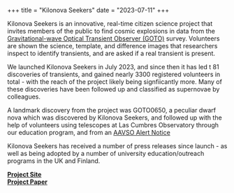 +++
title = "Kilonova Seekers"
date = "2023-07-11"
+++

Kilonova Seekers is an innovative, real-time citizen science project that invites members of the public to find cosmic explosions in data from the [Gravitational-wave Optical Transient Observer (GOTO)](https://goto-observatory.org) survey. Volunteers are shown the science, template, and difference images that researchers inspect to identify transients, and are asked if a real transient is present.

We launched Kilonova Seekers in July 2023, and since then it has led t  81 discoveries of transients, and gained nearly 3300 registered volunteers in total - with the reach of the project likely being signfiicantly more. Many of these discoveries have been followed up and classified as supernovae by colleagues.

A landmark discovery from the project was GOTO0650, a peculiar dwarf nova which was discovered by Kilonova Seekers, and followed up with the help of volunteers using telescopes at Las Cumbres Observatory through our education program, and from an [AAVSO Alert Notice](https://apps.aavso.org/v2/campaigns/877)

Kilonova Seekers has received a number of press releases since launch - as well as being adopted by a number of university education/outreach programs in the UK and Finland.

**[Project Site](https://kilonova-seekers.org)**  
**[Project Paper](https://arxiv.org/abs/2406.02334)**